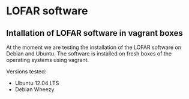 
LOFAR software
==============

Intallation of LOFAR software in vagrant boxes
----------------------------------------------
 
At the moment we are testing the installation of the LOFAR software on Debian and Ubuntu. The software is installed on fresh boxes of the operating systems using vagrant.

Versions tested:
  * Ubuntu 12.04 LTS
  * Debian Wheezy

